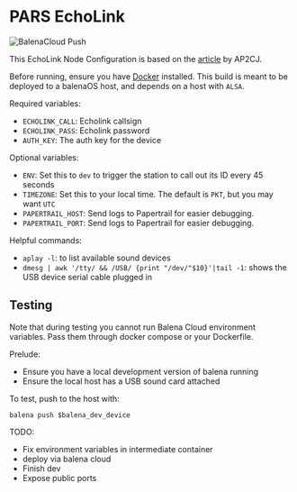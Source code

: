 # PARS EchoLink

![BalenaCloud Push](https://github.com/amingilani/pars-echolink/workflows/BalenaCloud%20Push/badge.svg)

This EchoLink Node Configuration is based on the [article](http://www.pakhams.com/index.php?option=com_content&view=article&id=178:pi3echolink&catid=45:misc&Itemid=158) by AP2CJ.

Before running, ensure you have [Docker](https://docs.docker.com/get-docker/) installed. This build is meant to be deployed to a balenaOS host, and depends on a host with `ALSA`.

Required variables:

- `ECHOLINK_CALL`: Echolink callsign
- `ECHOLINK_PASS`: Echolink password
- `AUTH_KEY`: The auth key for the device

Optional variables:

- `ENV`: Set this to `dev` to trigger the station to call out its ID every 45 seconds
- `TIMEZONE`: Set this to your local time. The default is `PKT`, but you may want `UTC`
- `PAPERTRAIL_HOST`: Send logs to Papertrail for easier debugging.
- `PAPERTRAIL_PORT`: Send logs to Papertrail for easier debugging.


Helpful commands:

+ `aplay -l`: to list available sound devices
+ `dmesg | awk '/tty/ && /USB/ {print "/dev/"$10}'|tail -1`: shows the USB device serial cable plugged in


## Testing

Note that during testing you cannot run Balena Cloud environment variables. Pass them through docker compose or your Dockerfile.

Prelude:

+ Ensure you have a local development version of balena running
+ Ensure the local host has a USB sound card attached

To test, push to the host with:

```
balena push $balena_dev_device
```


TODO:

+ Fix environment variables in intermediate container
+ deploy via balena cloud
+ Finish dev
+ Expose public ports
